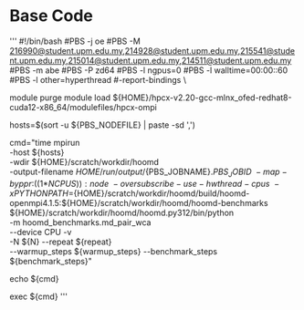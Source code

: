 
# Base Code

'''
#!/bin/bash
#PBS -j oe
#PBS -M 216990@student.upm.edu.my,214928@student.upm.edu.my,215541@student.upm.edu.my,215014@student.upm.edu.my,214511@student.upm.edu.my
#PBS -m abe
#PBS -P zd64
#PBS -l ngpus=0
#PBS -l walltime=00:00::60
#PBS -l other=hyperthread
#-report-bindings \

module purge
module load ${HOME}/hpcx-v2.20-gcc-mlnx_ofed-redhat8-cuda12-x86_64/modulefiles/hpcx-ompi

hosts=$(sort -u ${PBS_NODEFILE} | paste -sd ',')

cmd="time mpirun \
    -host ${hosts} \
    -wdir ${HOME}/scratch/workdir/hoomd \
    -output-filename ${HOME}/run/output/${PBS_JOBNAME}.${PBS_JOBID} \
    -map-by ppr:$((1*${NCPUS})):node \
    -oversubscribe -use-hwthread-cpus \
    -x PYTHONPATH=${HOME}/scratch/workdir/hoomd/build/hoomd-openmpi4.1.5:${HOME}/scratch/workdir/hoomd/hoomd-benchmarks \
    ${HOME}/scratch/workdir/hoomd/hoomd.py312/bin/python \
    -m hoomd_benchmarks.md_pair_wca \
    --device CPU -v \
    -N ${N} --repeat ${repeat} \
    --warmup_steps ${warmup_steps} --benchmark_steps ${benchmark_steps}"

echo ${cmd}

exec ${cmd}
'''



